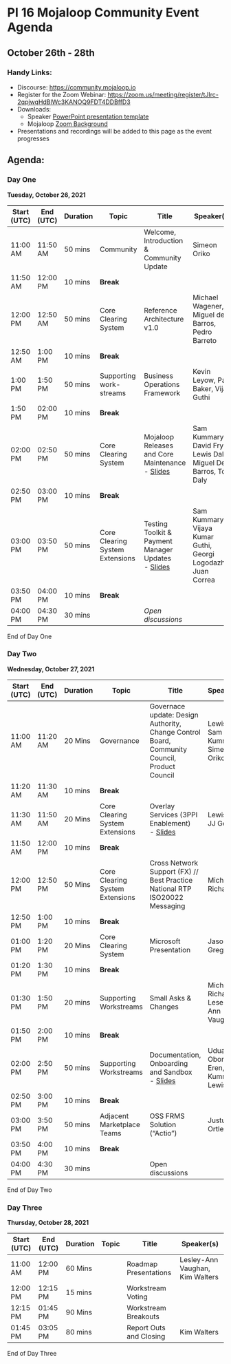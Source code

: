 # PI 16 Mojaloop Community Event Agenda
## October 26th - 28th 

### Handy Links:
* Discourse: https://community.mojaloop.io
* Register for the Zoom Webinar: https://zoom.us/meeting/register/tJIrc-2qpjwqHdBlWc3KANOQ9FDT4DDBffD3
* Downloads:
  - Speaker [PowerPoint presentation template](./presentations/presentation_template.pptx)
  - Mojaloop [Zoom Background](./presentations/zoom_bg.png)  
* Presentations and recordings will be added to this page as the event progresses

## Agenda:

### Day One 
__Tuesday, October 26, 2021__

| Start (UTC) | End (UTC) | Duration   | Topic | Title | Speaker(s) |
| ----------- | --------- | ---------- | ----- | ----- | ---------- |
| 11:00 AM | 11:50 AM | 50 mins | Community | Welcome, Introduction & Community Update | Simeon Oriko |
| 11:50 AM | 12:00 PM | 10 mins | **Break** |  |  |
| 12:00 PM | 12:50 AM | 50 mins | Core Clearing System | Reference Architecture v1.0 | Michael Wagener, Miguel de Barros, Pedro Barreto |
| 12:50 AM | 1:00 PM | 10 mins | **Break** |  |  |
| 1:00 PM | 1:50 PM | 50 mins | Supporting work-streams | Business Operations Framework | Kevin Leyow, Paul Baker, Vijay Guthi |
| 1:50 PM | 02:00 PM | 10 mins | **Break** |  |  |
| 02:00 PM | 02:50 PM | 50 mins | Core Clearing System | Mojaloop Releases and Core Maintenance</br> - [Slides](presentations/Mojaloop_OSS_Core_PI16-Oct2021.pdf)	| Sam Kummary, David Fry, Lewis Daly, Miguel De Barros, Tom Daly |
| 02:50 PM | 03:00 PM | 10 mins | **Break** |  |  |
| 03:00 PM | 03:50 PM | 50 mins | Core Clearing System Extensions | Testing Toolkit & Payment Manager Updates</br> - [Slides](presentations/Mojaloop_TTK-and-PM_PI16_Oct2021.pdf) | Sam Kummary, Vijaya Kumar Guthi, Georgi Logodazhki, Juan Correa |
| 03:50 PM | 04:00 PM | 10 mins | **Break** |  |  |
| 04:00 PM | 04:30 PM | 30 mins | | _Open discussions_ | |


End of Day One

### Day Two
__Wednesday, October 27, 2021__

| Start (UTC) | End (UTC) | Duration   | Topic | Title | Speaker(s) |
| ----------- | --------- | ---------- | ----- | ----- | ---------- |
| 11:00 AM |	11:20 AM | 20 Mins |  Governance |	Governace update: Design Authority, Change Control Board, Community Council, Product Council |	Lewis Daly, Sam Kummary, Simeon Oriko |
| 11:20 AM |	11:30 AM | 10 mins | **Break** | | | 		
| 11:30 AM |	11:50 AM | 20 Mins |  Core Clearing System Extensions |	Overlay Services (3PPI Enablement) </br> - [Slides](presentations/pi_16_3ppi_pisp.pdf) |	Lewis Daly, JJ Geewax |
| 11:50 AM |	12:00 PM | 10 mins | **Break** | | | 		
| 12:00 PM |	12:50 PM | 50 Mins |  Core Clearing System Extensions |	Cross Network Support (FX) // Best Practice National RTP ISO20022 Messaging |	Michael Richards |
| 12:50 PM |	1:00 PM  | 10 mins | **Break** | | | 		
| 01:00 PM |	1:20 PM  | 20 Mins |  Core Clearing System |	Microsoft Presentation |	Jason Gregory |
| 01:20 PM |	1:30 PM  | 10 mins | **Break** | | | 		
| 01:30 PM |	1:50 PM  | 20 mins |  Supporting Workstreams |	Small Asks & Changes |	Michael Richards, Lesely-Ann Vaughan |
| 01:50 PM |	2:00 PM  | 10 mins | **Break** | | | 		
| 02:00 PM |	2:50 PM  | 50 mins |  Supporting Workstreams | Documentation, Onboarding and Sandbox </br> - [Slides](presentations/pi_16_docs_onboarding_sandbox.pdf)|	Uduak Obong-Eren, Sam Kummary, Lewis Daly |
| 02:50 PM |	3:00 PM  | 10 mins | **Break** | | | 		
| 03:00 PM |	3:50 PM  | 50 mins |  Adjacent Marketplace Teams |	OSS FRMS Solution (“Actio”) |	Justus Ortlepp |
| 03:50 PM |	4:00 PM  | 10 mins | **Break** | | | 		
| 04:00 PM |	4:30 PM  | 30 mins | | Open discussions | |

End of Day Two  


### Day Three

__Thursday, October 28, 2021__

| Start (UTC) | End (UTC) | Duration   | Topic | Title | Speaker(s) |
| ----------- | --------- | ---------- | ----- | ----- | ---------- |
| 11:00 AM | 12:00 PM | 60 Mins | | Roadmap Presentations | Lesley-Ann Vaughan, Kim Walters
| 12:00 PM | 12:15 PM | 15 mins | | Workstream Voting | |
| 12:15 PM | 01:45 PM | 90 Mins | | Workstream Breakouts | |	
| 01:45 PM | 03:05 PM | 80 mins | | Report Outs and Closing | Kim Walters|

End of Day Three
